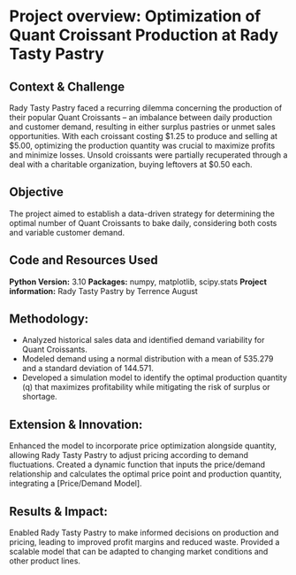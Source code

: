 # Project overview: Optimization of Quant Croissant Production at Rady Tasty Pastry

## Context & Challenge
Rady Tasty Pastry faced a recurring dilemma concerning the production of their popular Quant Croissants – an imbalance between daily production and customer demand, resulting in either surplus pastries or unmet sales opportunities. With each croissant costing $1.25 to produce and selling at $5.00, optimizing the production quantity was crucial to maximize profits and minimize losses. Unsold croissants were partially recuperated through a deal with a charitable organization, buying leftovers at $0.50 each.

## Objective
The project aimed to establish a data-driven strategy for determining the optimal number of Quant Croissants to bake daily, considering both costs and variable customer demand.

## Code and Resources Used
**Python Version:** 3.10 
**Packages:** numpy, matplotlib, scipy.stats
**Project information:** Rady Tasty Pastry by Terrence August

## Methodology:
* Analyzed historical sales data and identified demand variability for Quant Croissants.
* Modeled demand using a normal distribution with a mean of 535.279 and a standard deviation of 144.571.
* Developed a simulation model to identify the optimal production quantity (q) that maximizes profitability while mitigating the risk of surplus or shortage.

## Extension & Innovation:
Enhanced the model to incorporate price optimization alongside quantity, allowing Rady Tasty Pastry to adjust pricing according to demand fluctuations.
Created a dynamic function that inputs the price/demand relationship and calculates the optimal price point and production quantity, integrating a [Price/Demand Model].

## Results & Impact:
Enabled Rady Tasty Pastry to make informed decisions on production and pricing, leading to improved profit margins and reduced waste.
Provided a scalable model that can be adapted to changing market conditions and other product lines.






